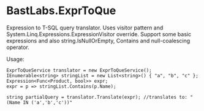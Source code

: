 # BastLabs.ExprToQue
Expression to T-SQL query translator. Uses visitor pattern and System.Linq.Expressions.ExpressionVisitor override.
Support some basic expressions and also string.IsNullOrEmpty, Contains and null-coalescing operator.

Usage:

```
ExprToQueService translator = new ExprToQueService();
IEnumerable<string> stringList = new List<string>() { "a", "b", "c" };
Expression<Func<Product, bool>> expr;
expr = p => stringList.Contains(p.Name);

string partialQuery = translator.Translate(expr); //translates to: "(Name IN ('a','b','c'))"
```
  

